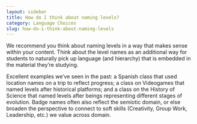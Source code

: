 ```yaml
---
layout: sidebar
title: How do I think about naming levels?
category: Language Choices
slug: how-do-i-think-about-naming-levels
---
```


We recommend you think about naming levels in a way that makes sense within your content. Think about the level names as an additional way for students to naturally pick up language (and hierarchy) that is embedded in the material they’re studying.

Excellent examples we’ve seen in the past: a Spanish class that used location names on a trip to reflect progress; a class on Videogames that named levels after historical platforms; and a class on the History of Science that named levels after beings representing different stages of evolution.  Badge names often also reflect the semiotic domain, or else broaden the perspective to connect to soft skills (Creativity, Group Work, Leadership, etc.) we value across domain.
